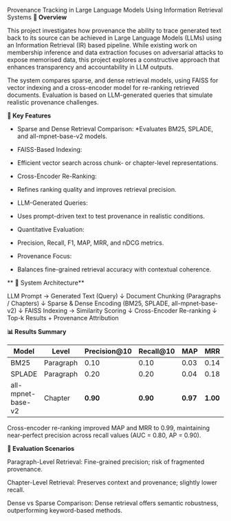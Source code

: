 Provenance Tracking in Large Language Models Using Information Retrieval Systems
**📘 Overview**

This project investigates how provenance the ability to trace generated text back to its source can be achieved in Large Language Models (LLMs) using an Information Retrieval (IR) based pipeline.
While existing work on membership inference and data extraction focuses on adversarial attacks to expose memorised data, this project explores a constructive approach that enhances transparency and accountability in LLM outputs.

The system compares sparse, and dense retrieval models, using FAISS for vector indexing and a cross-encoder model for re-ranking retrieved documents. Evaluation is based on LLM-generated queries that simulate realistic provenance challenges.

**🧩 Key Features**

* Sparse and Dense Retrieval Comparison:
 *Evaluates BM25, SPLADE, and all-mpnet-base-v2 models.

* FAISS-Based Indexing:
* Efficient vector search across chunk- or chapter-level representations.

* Cross-Encoder Re-Ranking:
* Refines ranking quality and improves retrieval precision.

* LLM-Generated Queries:
* Uses prompt-driven text to test provenance in realistic conditions.

* Quantitative Evaluation:
* Precision, Recall, F1, MAP, MRR, and nDCG metrics.

* Provenance Focus:
* Balances fine-grained retrieval accuracy with contextual coherence.

**  🧠 System Architecture**

LLM Prompt → Generated Text (Query)
      ↓
Document Chunking (Paragraphs / Chapters)
      ↓
Sparse & Dense Encoding (BM25, SPLADE, all-mpnet-base-v2)
      ↓
FAISS Indexing → Similarity Scoring
      ↓
Cross-Encoder Re-ranking
      ↓
Top-k Results + Provenance Attribution

**📊 Results Summary**

| Model             | Level     | Precision@10 | Recall@10 | MAP      | MRR      | nDCG@10  |
| ----------------- | --------- | ------------ | --------- | -------- | -------- | -------- |
| BM25              | Paragraph | 0.10         | 0.10      | 0.03     | 0.14     | 0.15     |
| SPLADE            | Paragraph | 0.20         | 0.20      | 0.04     | 0.18     | 0.16     |
| all-mpnet-base-v2 | Chapter   | **0.90**     | **0.90**  | **0.97** | **1.00** | **0.93** |

Cross-encoder re-ranking improved MAP and MRR to 0.99, maintaining near-perfect precision across recall values (AUC = 0.80, AP = 0.90).

**🧩 Evaluation Scenarios**

Paragraph-Level Retrieval:
Fine-grained precision; risk of fragmented provenance.

Chapter-Level Retrieval:
Preserves context and provenance; slightly lower recall.

Dense vs Sparse Comparison:
Dense retrieval offers semantic robustness, outperforming keyword-based methods.
